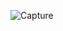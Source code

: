 ![Capture](https://user-images.githubusercontent.com/33928040/81505504-433ab400-930d-11ea-93f1-7d476cd67102.JPG)

